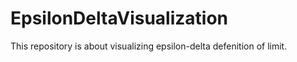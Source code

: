 # EpsilonDeltaVisualization
This repository is about visualizing epsilon-delta defenition of limit.
